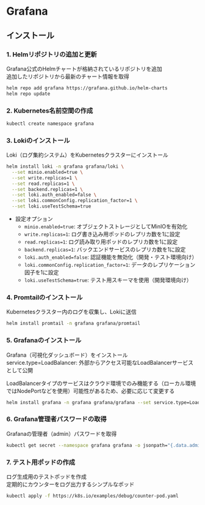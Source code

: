 # Grafana

## インストール

### 1. Helmリポジトリの追加と更新

Grafana公式のHelmチャートが格納されているリポジトリを追加  
追加したリポジトリから最新のチャート情報を取得

```bash
helm repo add grafana https://grafana.github.io/helm-charts
helm repo update
```

### 2. Kubernetes名前空間の作成

```bash
kubectl create namespace grafana
```

### 3. Lokiのインストール

Loki（ログ集約システム）をKubernetesクラスターにインストール

```bash
helm install loki -n grafana grafana/loki \
  --set minio.enabled=true \
  --set write.replicas=1 \
  --set read.replicas=1 \
  --set backend.replicas=1 \
  --set loki.auth_enabled=false \
  --set loki.commonConfig.replication_factor=1 \
  --set loki.useTestSchema=true
```

- 設定オプション
  - `minio.enabled=true`: オブジェクトストレージとしてMinIOを有効化
  - `write.replicas=1`: ログ書き込み用ポッドのレプリカ数を1に設定
  - `read.replicas=1`: ログ読み取り用ポッドのレプリカ数を1に設定
  - `backend.replicas=1`: バックエンドサービスのレプリカ数を1に設定
  - `loki.auth_enabled=false`: 認証機能を無効化（開発・テスト環境向け）
  - `loki.commonConfig.replication_factor=1`: データのレプリケーション因子を1に設定
  - `loki.useTestSchema=true`: テスト用スキーマを使用（開発環境向け）

### 4. Promtailのインストール

Kubernetesクラスター内のログを収集し、Lokiに送信

```bash
helm install promtail -n grafana grafana/promtail
```

### 5. Grafanaのインストール

Grafana（可視化ダッシュボード）をインストール  
service.type=LoadBalancer: 外部からアクセス可能なLoadBalancerサービスとして公開

LoadBalancerタイプのサービスはクラウド環境でのみ機能する（ローカル環境ではNodePortなどを使用）可能性があるため、必要に応じて変更する

```bash
helm install grafana -n grafana grafana/grafana --set service.type=LoadBalancer
```

### 6. Grafana管理者パスワードの取得

Grafanaの管理者（admin）パスワードを取得

```bash
kubectl get secret --namespace grafana grafana -o jsonpath="{.data.admin-password}" | base64 --decode ; echo
```

### 7. テスト用ポッドの作成

ログ生成用のテストポッドを作成  
定期的にカウンターをログ出力するシンプルなポッド

```bash
kubectl apply -f https://k8s.io/examples/debug/counter-pod.yaml
```
